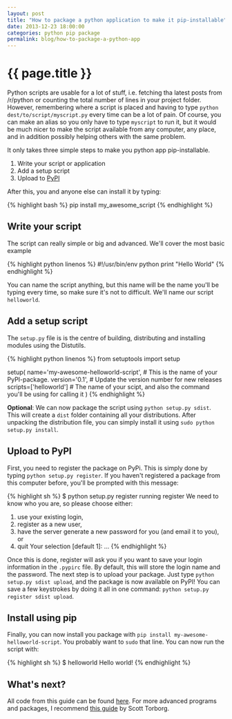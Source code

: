 ```yaml
---
layout: post
title: "How to package a python application to make it pip-installable"
date: 2013-12-23 18:00:00
categories: python pip package
permalink: blog/how-to-package-a-python-app
---
```


# {{ page.title }}

Python scripts are usable for a lot of stuff, i.e. fetching tha latest posts from /r/python or counting the total number of lines in your project folder. However, remembering where a script is placed and having to type `python dest/to/script/myscript.py` every time can be a lot of pain. Of course, you can make an alias so you only have to type `myscript` to run it, but it would be much nicer to make the script available from any computer, any place, and in addition possibly helping others with the same problem.

It only takes three simple steps to make you python app pip-installable.

1. Write your script or application
2. Add a setup script
3. Upload to [PyPI](https://pypi.python.org)

After this, you and anyone else can install it by typing:

{% highlight bash %}
pip install my_awesome_script
{% endhighlight %}

## Write your script

The script can really simple or big and advanced. We'll cover the most basic example

{% highlight python linenos %}
#!/usr/bin/env python
print "Hello World"
{% endhighlight %}

You can name the script anything, but this name will be the name you'll be typing every time, so make sure it's not to difficult. We'll name our script `helloworld`.

## Add a setup script

The `setup.py` file is is the centre of building, distributing and installing modules using the Distutils.

{% highlight python linenos %}
from setuptools import setup

setup(
    name='my-awesome-helloworld-script',    # This is the name of your PyPI-package.
    version='0.1',                          # Update the version number for new releases
    scripts=['helloworld']                  # The name of your scipt, and also the command you'll be using for calling it
)
{% endhighlight %}

**Optional**: We can now package the script using `python setup.py sdist`. This will create a `dist` folder containing all your distributions. After unpacking the distribution file, you can simply install it using `sudo python setup.py install`.

## Upload to PyPI

First, you need to register the package on PyPi. This is simply done by typing `python setup.py register`. If you haven't registered a package from this computer before, you'll be prompted with this message:

{% highlight sh %}
$ python setup.py register
running register
We need to know who you are, so please choose either:
1. use your existing login,
2. register as a new user,
3. have the server generate a new password for you (and email it to you), or
4. quit
Your selection [default 1]:
...
{% endhighlight %}

Once this is done, register will ask you if you want to save your login information in the `.pypirc` file. By default, this will store the login name and the password. The next step is to upload your package. Just type `python setup.py sdist upload`, and the package is now available on PyPI! You can save a few keystrokes by doing it all in one command: `python setup.py register sdist upload`.

## Install using pip

Finally, you can now install you package with `pip install my-awesome-helloworld-script`. You probably want to `sudo` that line. You can now run the script with:

{% highlight sh %}
$ helloworld
Hello world!
{% endhighlight %}

## What's next?

All code from this guide can be found [here](https://gist.github.com/marthall/8122805). For more advanced programs and packages, I recommend [this guide](http://www.scotttorborg.com/python-packaging/) by Scott Torborg.


